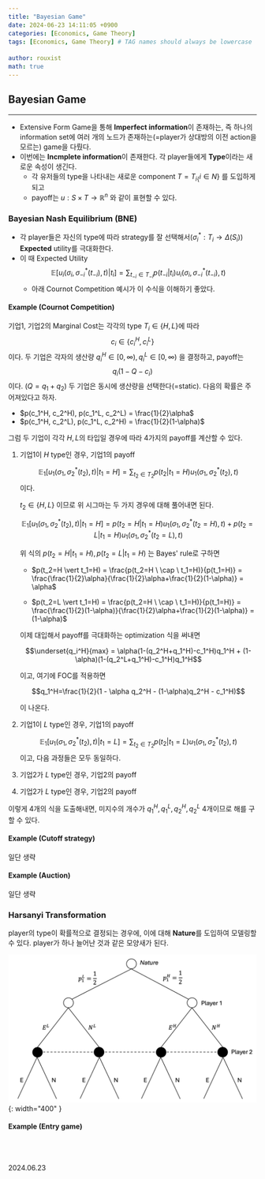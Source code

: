```yaml
---
title: "Bayesian Game"
date: 2024-06-23 14:11:05 +0900
categories: [Economics, Game Theory]
tags: [Economics, Game Theory] # TAG names should always be lowercase

author: rouxist
math: true
---
```


## Bayesian Game

---

- Extensive Form Game을 통해 **Imperfect information**이 존재하는, 즉 하나의 information set에 여러 개의 노드가 존재하는(=player가 상대방의 이전 action을 모르는) game을 다뤘다.
- 이번에는 **Incmplete information**이 존재한다. 각 player들에게 **Type**이라는 새로운 속성이 생긴다.
  - 각 유저들의 type을 나타내는 새로운 component $T={T_i}_\{i \in N\}$ 를 도입하게 되고
  - payoff는 $u: S \times T \rightarrow \mathbb{R}^n$ 와 같이 표현할 수 있다.

### Bayesian Nash Equilibrium (BNE)

- 각 player들은 자신의 type에 따라 strategy를 잘 선택해서($\sigma_i^* : T_i \rightarrow \Delta(S_i)$) **Expected** utility를 극대화한다.
- 이 때 Expected Utility $$\mathbb{E}[u_i(\sigma_i, \sigma_{-i}^*(t_{-i}), t) \vert t_i] = \sum_{t_{-i} \in T_{-i}} p(t_{-i} \vert t_i) u_i(\sigma_i, \sigma_{-i}^*(t_{-i}), t)$$
  - 아래 Cournot Competition 예시가 이 수식을 이해하기 좋았다.

#### Example (Cournot Competition)

기업1, 기업2의 Marginal Cost는 각각의 type $T_i \in \{H, L\}$에 따라 $$c_i \in \{c_i^H, c_i^L\}$$ 이다. 두 기업은 각자의 생산량 $q_i^H \in [0, \infty), q_i^L \in [0, \infty)$ 을 결정하고, payoff는 $$q_i(1-Q-c_i)$$ 이다. ($Q=q_1+q_2$) 두 기업은 동시에 생산량을 선택한다(=static). 다음의 확률은 주어져있다고 하자.

- $p(c_1^H, c_2^H), p(c_1^L, c_2^L) = \frac{1}{2}\alpha$ $\quad$
- $p(c_1^H, c_2^L), p(c_1^L, c_2^H) = \frac{1}{2}(1-\alpha)$ $\quad$

그럼 두 기업이 각각 $H, L$의 타입일 경우에 따라 4가지의 payoff를 계산할 수 있다.

1. 기업1이 $H$ type인 경우, 기업1의 payoff

   $$\mathbb{E}_1[u_1(\sigma_1, \sigma_2^*(t_2), t) \vert t_1=H] = \sum_{t_2 \in T_2} p(t_2 \vert t_1=H) u_1(\sigma_1, \sigma_2^*(t_2), t)$$ 이다.

   $t_2 \in \{ H, L \}$ 이므로 위 시그마는 두 가지 경우에 대해 풀어내면 된다.

   $$\mathbb{E}_1[u_1(\sigma_1, \sigma_2^*(t_2), t) \vert t_1=H] = p(t_2=H \vert t_1=H) u_1(\sigma_1, \sigma_2^*(t_2=H), t) + p(t_2=L \vert t_1=H) u_1(\sigma_1, \sigma_2^*(t_2=L), t)$$

   위 식의 $p(t_2=H \vert t_1=H), p(t_2=L \vert t_1=H)$ 는 Bayes' rule로 구하면

   - $p(t_2=H \vert t_1=H) = \frac{p(t_2=H \ \cap \ t_1=H)}{p(t_1=H)} = \frac{\frac{1}{2}\alpha}{\frac{1}{2}\alpha+\frac{1}{2}(1-\alpha)} = \alpha$

   - $p(t_2=L \vert t_1=H) = \frac{p(t_2=H \ \cap \ t_1=H)}{p(t_1=H)} = \frac{\frac{1}{2}(1-\alpha)}{\frac{1}{2}\alpha+\frac{1}{2}(1-\alpha)} = (1-\alpha)$

   이제 대입해서 payoff를 극대화하는 optimization 식을 써내면

   $$\underset{q_i^H}{max} = \alpha(1-(q_2^H+q_1^H)-c_1^H)q_1^H + (1-\alpha)(1-(q_2^L+q_1^H)-c_1^H)q_1^H$$

   이고, 여기에 FOC를 적용하면

   $$q_1^H=\frac{1}{2}(1 - \alpha q_2^H - (1-\alpha)q_2^H - c_1^H)$$

   이 나온다.

2. 기업1이 $L$ type인 경우, 기업1의 payoff

   $$\mathbb{E}_1[u_1(\sigma_1, \sigma_2^*(t_2), t) \vert t_1=L] = \sum_{t_2 \in T_2} p(t_2 \vert t_1=L) u_1(\sigma_1, \sigma_2^*(t_2), t)$$ 이고, 다음 과정들은 모두 동일하다.

3. 기업2가 $L$ type인 경우, 기업2의 payoff
4. 기업2가 $L$ type인 경우, 기업2의 payoff

이렇게 4개의 식을 도출해내면, 미지수의 개수가 $q_1^H, q_1^L, q_2^H, q_2^L$ 4개이므로 해를 구할 수 있다.

#### Example (Cutoff strategy)

일단 생략

#### Example (Auction)

일단 생략

### Harsanyi Transformation

player의 type이 확률적으로 결정되는 경우에, 이에 대해 **Nature**를 도입하여 모델링할 수 있다. player가 하나 늘어난 것과 같은 모양새가 된다.

![entry_game](/assets/post-img/econ/game_theory/bayesian-game/entry_game.png){: width="400" }

#### Example (Entry game)

<br/><br/>

2024.06.23
